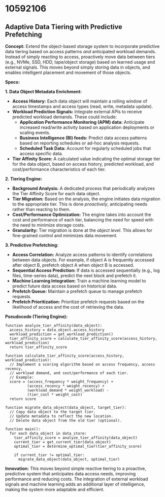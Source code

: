 # 10592106

## Adaptive Data Tiering with Predictive Prefetching

**Concept:** Extend the object-based storage system to incorporate predictive data tiering based on access patterns *and* anticipated workload demands. Instead of simply reacting to access, proactively move data between tiers (e.g., NVMe, SSD, HDD, tape/object storage) based on learned usage and external signals. This moves beyond simply storing data in objects, and enables intelligent placement and movement of those objects.

**Specs:**

**1. Data Object Metadata Enrichment:**

*   **Access History:** Each data object will maintain a rolling window of access timestamps and access types (read, write, metadata update).
*   **Workload Prediction Signals:** Integrate external APIs to receive predicted workload demands. These could include:
    *   **Application Performance Monitoring (APM) data:** Anticipate increased read/write activity based on application deployments or scaling events.
    *   **Business Intelligence (BI) feeds:** Predict data access patterns based on reporting schedules or ad-hoc analysis requests.
    *   **Scheduled Task Data:** Account for regularly scheduled jobs that access specific data.
*   **Tier Affinity Score:** A calculated value indicating the optimal storage tier for the data object, based on access history, predicted workload, and cost/performance characteristics of each tier.

**2. Tiering Engine:**

*   **Background Analysis:** A dedicated process that periodically analyzes the Tier Affinity Score for each data object.
*   **Tier Migration:** Based on the analysis, the engine initiates data migration to the appropriate tier. This is done *proactively*, anticipating needs rather than reacting to them.
*   **Cost/Performance Optimization:** The engine takes into account the cost and performance of each tier, balancing the need for speed with the need to minimize storage costs.
*   **Granularity:** Tier migration is done at the *object level*. This allows for fine-grained control and minimizes data movement.

**3. Predictive Prefetching:**

*   **Access Correlation:** Analyze access patterns to identify correlations between data objects.  For example, if object A is frequently accessed after object B, prefetch object A when object B is accessed.
*   **Sequential Access Prediction:** If data is accessed sequentially (e.g., log files, time-series data), predict the next block and prefetch it.
*   **Machine Learning Integration:** Train a machine learning model to predict future data access based on historical data.
*   **Prefetch Queue:** Maintain a prefetch queue to manage prefetch requests.
*   **Prefetch Prioritization:** Prioritize prefetch requests based on the likelihood of access and the cost of retrieving the data.

**Pseudocode (Tiering Engine):**

```
function analyze_tier_affinity(data_object):
  access_history = data_object.access_history
  workload_prediction = get_workload_prediction()
  tier_affinity_score = calculate_tier_affinity_score(access_history, workload_prediction)
  return tier_affinity_score

function calculate_tier_affinity_score(access_history, workload_prediction):
  // Implement a scoring algorithm based on access frequency, access recency,
  // workload demand, and cost/performance of each tier.
  // Example:
  score = (access_frequency * weight_frequency) +
          (access_recency * weight_recency) +
          (workload_demand * weight_workload) -
          (tier_cost * weight_cost)
  return score

function migrate_data_object(data_object, target_tier):
  // Copy data object to the target tier.
  // Update metadata to reflect the new location.
  // Delete data object from the old tier (optional).

function main():
  for each data_object in data_store:
    tier_affinity_score = analyze_tier_affinity(data_object)
    current_tier = get_current_tier(data_object)
    optimal_tier = determine_optimal_tier(tier_affinity_score)

    if current_tier != optimal_tier:
      migrate_data_object(data_object, optimal_tier)
```

**Innovation:** This moves beyond simple reactive tiering to a proactive, predictive system that anticipates data access needs, improving performance and reducing costs. The integration of external workload signals and machine learning adds an additional layer of intelligence, making the system more adaptable and efficient.